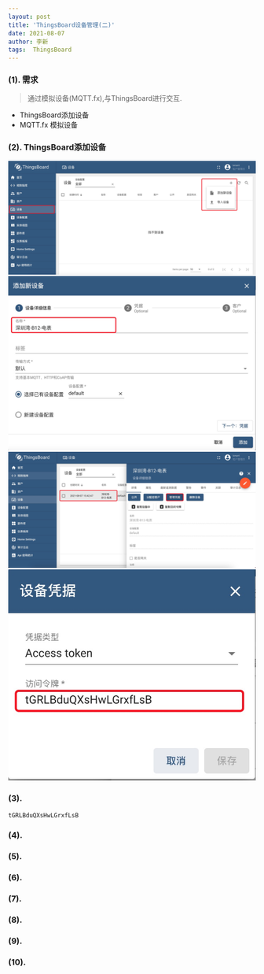 ```yaml
---
layout: post
title: 'ThingsBoard设备管理(二)' 
date: 2021-08-07
author: 李新
tags:  ThingsBoard
---
```


### (1). 需求
> 通过模拟设备(MQTT.fx),与ThingsBoard进行交互.  

+ ThingsBoard添加设备
+ MQTT.fx 模拟设备

### (2). ThingsBoard添加设备

!["设备管理(一)"](/assets/thingsboard/imgs/thingsboard-dev-add-1.png)
!["设备管理(二)"](/assets/thingsboard/imgs/thingsboard-dev-add-2.jpg)
!["设备管理(三)"](/assets/thingsboard/imgs/thingsboard-dev-add-3.jpg)
!["设备管理(四)"](/assets/thingsboard/imgs/thingsboard-dev-add-4.jpg)

### (3). 
```
tGRLBduQXsHwLGrxfLsB
```
### (4). 

### (5). 

### (6). 

### (7). 

### (8). 

### (9). 

### (10). 
